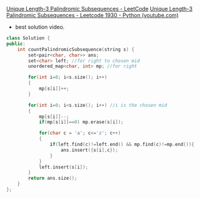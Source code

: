 [Unique Length-3 Palindromic Subsequences - LeetCode](https://leetcode.com/problems/unique-length-3-palindromic-subsequences/description/)
[Unique Length-3 Palindromic Subsequences - Leetcode 1930 - Python (youtube.com)](https://www.youtube.com/watch?v=3THUt0vAFLU)
- best solution video.

```C++
class Solution {
public:
    int countPalindromicSubsequence(string s) {
        set<pair<char, char>> ans;
        set<char> left; //for right to chosen mid
        unordered_map<char, int> mp; //for right

        for(int i=0; i<s.size(); i++)
        {
            mp[s[i]]++;
        }

        for(int i=0; i<s.size(); i++) //i is the chosen mid
        {
            mp[s[i]]--;
            if(mp[s[i]]==0) mp.erase(s[i]);

            for(char c = 'a'; c<='z'; c++)
            {
                if(left.find(c)!=left.end() && mp.find(c)!=mp.end()){
                    ans.insert({s[i],c});
                }
            }
            left.insert(s[i]);
        }
        return ans.size();
    }
};
```

